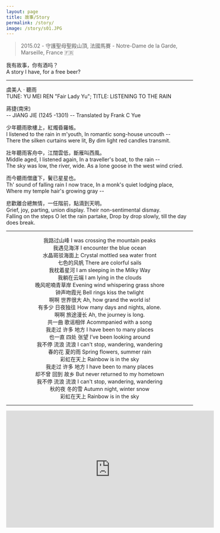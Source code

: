 ```yaml
---
layout: page
title: 故事/Story
permalink: /story/
image: /story/s01.JPG
---
```

> 2015.02 - 守護聖母聖殿山頂, 法國馬賽 - Notre-Dame de la Garde, Marseille, France 🇫🇷 

我有故事，你有酒吗？  
A story I have, for a free beer?

---

虞美人 · 聽雨    
TUNE: YU MEI REN  "Fair Lady Yu"; TITLE: LISTENING TO THE RAIN  

蔣捷(南宋)    
-- JIANG JIE (1245 -1301)  -- Translated by Frank C Yue  

少年聽雨歌樓上，紅燭昏羅帳。    
I listened to the rain in m'youth,  In romantic song-house uncouth --  
There the silken curtains were lit,  By dim light red candles transmit.  

壯年聽雨客舟中，江闊雲低，斷雁叫西風。    
Middle aged, I listened again, In a traveller's boat, to the rain --  
The sky was low, the river, wide. As a lone goose in the west wind cried.  

而今聽雨僧廬下，鬢已星星也。    
Th' sound of falling rain I now trace, In a monk's quiet lodging place,   
Where my temple hair's growing gray --   

悲歡離合總無情，一任階前，點滴到天明。     
Grief, joy, parting, union display. Their non-sentimental dismay.  
Falling on the steps O let the rain partake, Drop by drop slowly, till the day does break.  

---

<center>我路过山峰 I was crossing the mountain peaks</center>  
<center>我遇见海洋 I encounter the blue ocean</center>  
<center>水晶斑驳海面上 Crystal mottled sea water front</center>  
<center>七色的风帆 There are colorful sails</center>  
<center>我枕着星河 I am sleeping in the Milky Way</center>  
<center>我躺在云端 I am lying in the clouds</center>  
<center>晚风呢喃青草岸 Evening wind whispering grass shore</center>  
<center>钟声吻霞光 Bell rings kiss the twlight</center>  
<center>啊啊 世界很大 Ah, how grand the world is!</center>  
<center>有多少 日夜独往 How many days and nights, alone.</center>  
<center>啊啊 旅途漫长 Ah, the journey is long.</center>  
<center>共一曲 歌谣相伴 Acommpanied with a song</center>  
<center>我走过 许多 地方 I have been to many places</center>  
<center>也一直 四处 张望 I’ve been looking around</center>  
<center>我不停 流浪 流浪  I can't stop, wandering, wandering</center>  
<center>春的花 夏的雨 Spring flowers, summer rain</center>  
<center>彩虹在天上 Rainbow is in the sky</center>  
<center>我走过 许多 地方  I have been to many places</center>  
<center>却不曾 回到 故乡 But never returned to my hometown</center>  
<center>我不停 流浪 流浪 I can't stop, wandering, wandering</center>  
<center>秋的夜 冬的雪 Autumn night, winter snow</center>  
<center>彩虹在天上 Rainbow is in the sky</center>  

---
<iframe width="560" height="315" src="https://www.youtube.com/embed/nuEu_5SlcFI" frameborder="0" allow="accelerometer; autoplay; encrypted-media; gyroscope; picture-in-picture" allowfullscreen></iframe>
